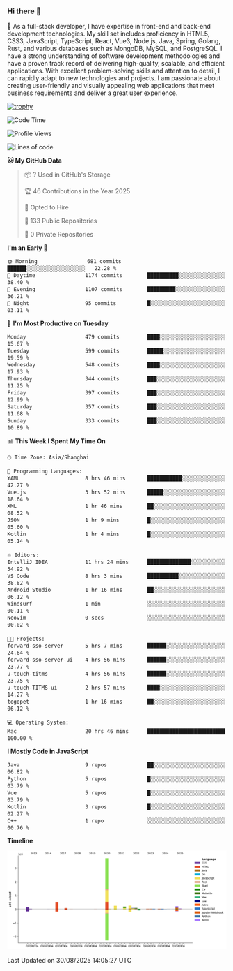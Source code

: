 ### Hi there 👋

🌱 As a full-stack developer, I have expertise in front-end and back-end development technologies. My skill set includes proficiency in HTML5, CSS3, JavaScript, TypeScript, React, Vue3, Node.js, Java, Spring, Golang, Rust, and various databases such as MongoDB, MySQL, and PostgreSQL. I have a strong understanding of software development methodologies and have a proven track record of delivering high-quality, scalable, and efficient applications. With excellent problem-solving skills and attention to detail, I can rapidly adapt to new technologies and projects. I am passionate about creating user-friendly and visually appealing web applications that meet business requirements and deliver a great user experience.

[![trophy](https://github-profile-trophy.vercel.app/?username=elton&rank=SECRET,SSS,SS,S,AAA,AA,A&theme=onedark&no-frame=true&margin-w=10)](https://github.com/ryo-ma/github-profile-trophy)

<!--START_SECTION:waka-->
![Code Time](http://img.shields.io/badge/Code%20Time-1%2C875%20hrs%2058%20mins-blue)

![Profile Views](http://img.shields.io/badge/Profile%20Views-0-blue)

![Lines of code](https://img.shields.io/badge/From%20Hello%20World%20I%27ve%20Written-5.8%20million%20lines%20of%20code-blue)

**🐱 My GitHub Data** 

> 📦 ? Used in GitHub's Storage 
 > 
> 🏆 46 Contributions in the Year 2025
 > 
> 💼 Opted to Hire
 > 
> 📜 133 Public Repositories 
 > 
> 🔑 0 Private Repositories 
 > 
**I'm an Early 🐤** 

```text
🌞 Morning                681 commits         ██████░░░░░░░░░░░░░░░░░░░   22.28 % 
🌆 Daytime                1174 commits        ██████████░░░░░░░░░░░░░░░   38.40 % 
🌃 Evening                1107 commits        █████████░░░░░░░░░░░░░░░░   36.21 % 
🌙 Night                  95 commits          █░░░░░░░░░░░░░░░░░░░░░░░░   03.11 % 
```
📅 **I'm Most Productive on Tuesday** 

```text
Monday                   479 commits         ████░░░░░░░░░░░░░░░░░░░░░   15.67 % 
Tuesday                  599 commits         █████░░░░░░░░░░░░░░░░░░░░   19.59 % 
Wednesday                548 commits         ████░░░░░░░░░░░░░░░░░░░░░   17.93 % 
Thursday                 344 commits         ███░░░░░░░░░░░░░░░░░░░░░░   11.25 % 
Friday                   397 commits         ███░░░░░░░░░░░░░░░░░░░░░░   12.99 % 
Saturday                 357 commits         ███░░░░░░░░░░░░░░░░░░░░░░   11.68 % 
Sunday                   333 commits         ███░░░░░░░░░░░░░░░░░░░░░░   10.89 % 
```


📊 **This Week I Spent My Time On** 

```text
🕑︎ Time Zone: Asia/Shanghai

💬 Programming Languages: 
YAML                     8 hrs 46 mins       ███████████░░░░░░░░░░░░░░   42.27 % 
Vue.js                   3 hrs 52 mins       █████░░░░░░░░░░░░░░░░░░░░   18.64 % 
XML                      1 hr 46 mins        ██░░░░░░░░░░░░░░░░░░░░░░░   08.52 % 
JSON                     1 hr 9 mins         █░░░░░░░░░░░░░░░░░░░░░░░░   05.60 % 
Kotlin                   1 hr 4 mins         █░░░░░░░░░░░░░░░░░░░░░░░░   05.14 % 

🔥 Editors: 
IntelliJ IDEA            11 hrs 24 mins      ██████████████░░░░░░░░░░░   54.92 % 
VS Code                  8 hrs 3 mins        ██████████░░░░░░░░░░░░░░░   38.82 % 
Android Studio           1 hr 16 mins        ██░░░░░░░░░░░░░░░░░░░░░░░   06.12 % 
Windsurf                 1 min               ░░░░░░░░░░░░░░░░░░░░░░░░░   00.11 % 
Neovim                   0 secs              ░░░░░░░░░░░░░░░░░░░░░░░░░   00.02 % 

🐱‍💻 Projects: 
forward-sso-server       5 hrs 7 mins        ██████░░░░░░░░░░░░░░░░░░░   24.64 % 
forward-sso-server-ui    4 hrs 56 mins       ██████░░░░░░░░░░░░░░░░░░░   23.77 % 
u-touch-titms            4 hrs 56 mins       ██████░░░░░░░░░░░░░░░░░░░   23.75 % 
u-touch-TITMS-ui         2 hrs 57 mins       ████░░░░░░░░░░░░░░░░░░░░░   14.27 % 
togopet                  1 hr 16 mins        ██░░░░░░░░░░░░░░░░░░░░░░░   06.12 % 

💻 Operating System: 
Mac                      20 hrs 46 mins      █████████████████████████   100.00 % 
```

**I Mostly Code in JavaScript** 

```text
Java                     9 repos             ██░░░░░░░░░░░░░░░░░░░░░░░   06.82 % 
Python                   5 repos             █░░░░░░░░░░░░░░░░░░░░░░░░   03.79 % 
Vue                      5 repos             █░░░░░░░░░░░░░░░░░░░░░░░░   03.79 % 
Kotlin                   3 repos             █░░░░░░░░░░░░░░░░░░░░░░░░   02.27 % 
C++                      1 repo              ░░░░░░░░░░░░░░░░░░░░░░░░░   00.76 % 
```



**Timeline**

![Lines of Code chart](https://raw.githubusercontent.com/elton/elton/main/assets/bar_graph.png)


 Last Updated on 30/08/2025 14:05:27 UTC
<!--END_SECTION:waka-->

<!--
**elton/elton** is a ✨ _special_ ✨ repository because its `README.md` (this file) appears on your GitHub profile.

Here are some ideas to get you started:

- 🔭 I’m currently working on ...
- 🌱 I’m currently learning ...
- 👯 I’m looking to collaborate on ...
- 🤔 I’m looking for help with ...
- 💬 Ask me about ...
- 📫 How to reach me: ...
- 😄 Pronouns: ...
- ⚡ Fun fact: ...
-->
